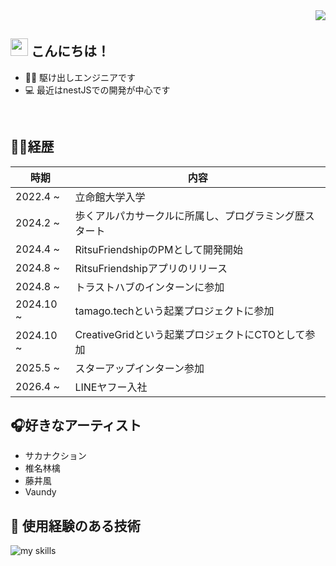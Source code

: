 <!-- 1. GitHub usernameを変更 -->
<div align="right">
  <img src="https://komarev.com/ghpvc/?username=username" />
</div>


<!-- 2. プロフィールや連絡先を変更 -->
## <img src="https://media.giphy.com/media/hvRJCLFzcasrR4ia7z/giphy.gif" width="28"> こんにちは！

- 🧑‍💻 駆け出しエンジニアです
- 💻 最近はnestJSでの開発が中心です
<br>

## 🧑‍💻経歴
| 時期  | 内容 |
| --------------------- | ---------- |
| 2022.4 ~             |  立命館大学入学    |
| 2024.2 ~                | 歩くアルパカサークルに所属し、プログラミング歴スタート  |
| 2024.4 ~ | RitsuFriendshipのPMとして開発開始 |
| 2024.8 ~ | RitsuFriendshipアプリのリリース |
| 2024.8 ~ | トラストハブのインターンに参加 |
| 2024.10 ~ | tamago.techという起業プロジェクトに参加 |
| 2024.10 ~ | CreativeGridという起業プロジェクトにCTOとして参加 |
| 2025.5 ~ |  スターアップインターン参加    |
| 2026.4 ~ | LINEヤフー入社       |

## 🎧好きなアーティスト
* サカナクション
* 椎名林檎
* 藤井風
* Vaundy

<!-- 3. 好きな技術スタックに変更 -->
<!-- ライトモート：theme=light, ダークモート：theme=dark -->
<!-- アイコンの選択肢一覧：https://arc.net/l/quote/zizyykfh -->
## 🌱 使用経験のある技術
<img alt="my skills" src="https://skillicons.dev/icons?theme=dark&perline=7&i=html,css,js,ts,python,c,matlab,react,next,nest,flask,django,docker,java,spring" />
<br>


<!-- 4. GitHub usernameを変更, 2箇所 -->
<!-- ライトモート：theme=light, ダークモート：theme=vue-dark  -->
<!-- ## 🏃‍♀️ Activities
<div align="left"> 
  <img alt="Top Langs" height="170px" src="https://github-readme-stats.vercel.app/api?username=username&theme=vue-dark&layout=compact" />
  <img alt="github stats" height="170px" src="https://github-readme-stats.vercel.app/api/top-langs/?username=username&theme=vue-dark&layout=compact" />
</div>
-->


<!--
This repository is a ✨ _special_ ✨ repository because its `README.md` (this file) appears on your GitHub profile.

Here are some ideas to get you started:

- 🔭 I’m currently working on ...
- 🌱 I’m currently learning ...
- 👯 I’m looking to collaborate on ...
- 🤔 I’m looking for help with ...
- 💬 Ask me about ...
- 📫 How to reach me: ...
- 😄 Pronouns: ...
- ⚡ Fun fact: ...
-->

